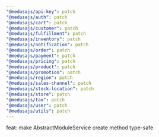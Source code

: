 ```yaml
---
"@medusajs/api-key": patch
"@medusajs/auth": patch
"@medusajs/cart": patch
"@medusajs/customer": patch
"@medusajs/fulfillment": patch
"@medusajs/inventory": patch
"@medusajs/notification": patch
"@medusajs/order": patch
"@medusajs/payment": patch
"@medusajs/pricing": patch
"@medusajs/product": patch
"@medusajs/promotion": patch
"@medusajs/region": patch
"@medusajs/sales-channel": patch
"@medusajs/stock-location": patch
"@medusajs/store": patch
"@medusajs/tax": patch
"@medusajs/user": patch
"@medusajs/utils": patch
---
```


feat: make AbstractModuleService create method type-safe
